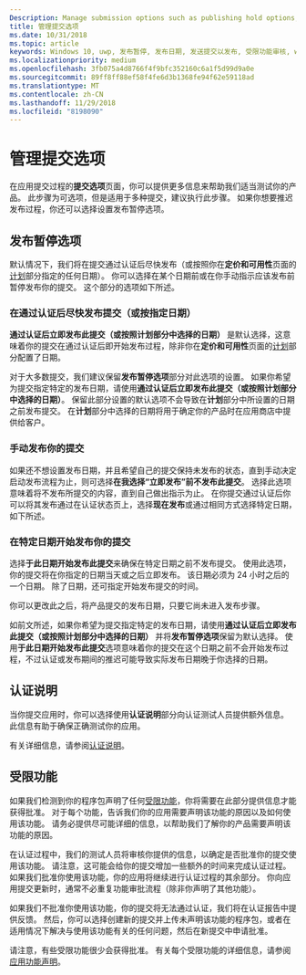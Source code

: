 ```yaml
---
Description: Manage submission options such as publishing hold options, notes for certification, and more.
title: 管理提交选项
ms.date: 10/31/2018
ms.topic: article
keywords: Windows 10, uwp, 发布暂停, 发布日期, 发送提交以发布, 受限功能审核, windows 10, uwp, publishing hold, publish date, send submission to publish, restricted capability approval
ms.localizationpriority: medium
ms.openlocfilehash: 3fb075a4d8766f4f9bfc352160c6a1f5d99d9a0e
ms.sourcegitcommit: 89ff8ff88ef58f4fe6d3b1368fe94f62e59118ad
ms.translationtype: MT
ms.contentlocale: zh-CN
ms.lasthandoff: 11/29/2018
ms.locfileid: "8198090"
---
```

# <a name="manage-submission-options"></a>管理提交选项

在应用提交过程的**提交选项**页面，你可以提供更多信息来帮助我们适当测试你的产品。 此步骤为可选项，但是适用于多种提交，建议执行此步骤。 如果你想要推迟发布过程，你还可以选择设置发布暂停选项。


## <a name="publishing-hold-options"></a>发布暂停选项

默认情况下，我们将在提交通过认证后尽快发布（或按照你在**定价和可用性**页面的[计划](configure-precise-release-scheduling.md)部分指定的任何日期）。 你可以选择在某个日期前或在你手动指示应该发布前暂停发布你的提交。 这个部分的选项如下所述。 


### <a name="publish-your-submission-as-soon-as-it-passes-certification-or-per-dates-you-specify"></a>在通过认证后尽快发布提交（或按指定日期）

**通过认证后立即发布此提交（或按照计划部分中选择的日期）** 是默认选择，这意味着你的提交在通过认证后即开始发布过程，除非你在**定价和可用性**页面的[计划](configure-precise-release-scheduling.md)部分配置了日期。   

对于大多数提交，我们建议保留**发布暂停选项**部分对此选项的设置。 如果你希望为提交指定特定的发布日期，请使用**通过认证后立即发布此提交（或按照计划部分中选择的日期）**。 保留此部分设置的默认选项不会导致在**计划**部分中所设置的日期之前发布提交。 在**计划**部分中选择的日期将用于确定你的产品时在应用商店中提供给客户。


### <a name="publish-your-submission-manually"></a>手动发布你的提交

如果还不想设置发布日期，并且希望自己的提交保持未发布的状态，直到手动决定启动发布流程为止，则可选择**在我选择“立即发布”前不发布此提交**。 选择此选项意味着将不发布所提交的内容，直到自己做出指示为止。 在你提交通过认证后你可以将其发布通过在认证状态页上，选择**现在发布**或通过相同方式选择特定日期，如下所述。


### <a name="start-publishing-your-submission-on-a-certain-date"></a>在特定日期开始发布你的提交

选择**于此日期开始发布此提交**来确保在特定日期之前不发布提交。 使用此选项，你的提交将在你指定的日期当天或之后立即发布。 该日期必须为 24 小时之后的一个日期。 除了日期，还可指定开始发布提交的时间。 

你可以更改此之后，将产品提交的发布日期，只要它尚未进入发布步骤。 
 
如前文所述，如果你希望为提交指定特定的发布日期，请使用**通过认证后立即发布此提交（或按照计划部分中选择的日期）** 并将**发布暂停选项**保留为默认选择。 使用**于此日期开始发布此提交**选项意味着你的提交在这个日期之前不会开始发布过程，不过认证或发布期间的推迟可能导致实际发布日期晚于你选择的日期。 


## <a name="notes-for-certification"></a>认证说明

当你提交应用时，你可以选择使用**认证说明**部分向认证测试人员提供额外信息。 此信息有助于确保正确测试你的应用。 

有关详细信息，请参阅[认证说明](notes-for-certification.md)。


## <a name="restricted-capabilities"></a>受限功能

如果我们检测到你的程序包声明了任何[受限功能](../packaging/app-capability-declarations.md#restricted-capabilities)，你将需要在此部分提供信息才能获得批准。 对于每个功能，告诉我们你的应用需要声明该功能的原因以及如何使用该功能。 请务必提供尽可能详细的信息，以帮助我们了解你的产品需要声明该功能的原因。 

在认证过程中，我们的测试人员将审核你提供的信息，以确定是否批准你的提交使用该功能。 请注意，这可能会给你的提交增加一些额外的时间来完成认证过程。 如果我们批准你使用该功能，你的应用将继续进行认证过程的其余部分。 你向应用提交更新时，通常不必重复功能审批流程（除非你声明了其他功能）。 

如果我们不批准你使用该功能，你的提交将无法通过认证，我们将在认证报告中提供反馈。 然后，你可以选择创建新的提交并上传未声明该功能的程序包，或者在适用情况下解决与使用该功能有关的任何问题，然后在新提交中申请批准。

请注意，有些受限功能很少会获得批准。 有关每个受限功能的详细信息，请参阅[应用功能声明](../packaging/app-capability-declarations.md#restricted-capabilities)。

